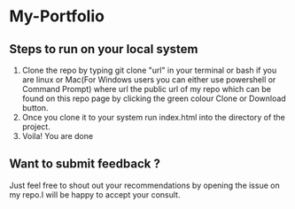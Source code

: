 # My-Portfolio

## Steps to run on your local system
1. Clone the repo by typing git clone "url" in your terminal or bash if you are linux or Mac(For Windows users you can either use powershell or Command Prompt) where url the public url of my repo which can be found on this repo page by clicking the green colour Clone or Download button.
2. Once you clone it to your system run index.html into the directory of the project.
3. Voila! You are done

## Want to submit feedback ?

Just feel free to shout out your recommendations by opening the issue on my repo.I will be happy to accept your consult.

